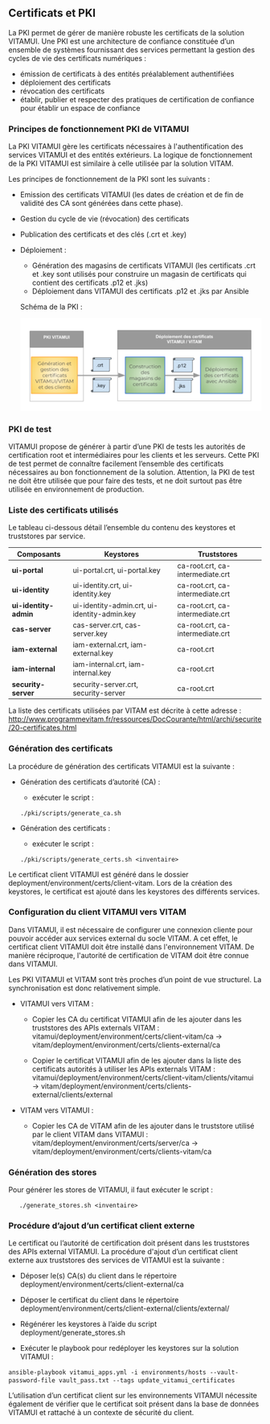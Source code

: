 
## Certificats et PKI

La PKI permet de gérer de manière robuste les certificats de la solution VITAMUI. Une PKI est une architecture de confiance constituée d’un ensemble de systèmes fournissant des services permettant la gestion des cycles de vie des certificats numériques :

* émission de certificats à des entités préalablement authentifiées
* déploiement des certificats
* révocation des certificats
* établir, publier et respecter des pratiques de certification de confiance pour établir un espace de confiance

### Principes de fonctionnement PKI de VITAMUI

La PKI VITAMUI gère les certificats nécessaires à l'authentification des services VITAMUI et des entités extérieurs. La logique de fonctionnement de la PKI VITAMUI est similaire à celle utilisée par la solution VITAM. 

Les principes de fonctionnement de la PKI sont les suivants :

* Emission des certificats VITAMUI (les dates de création et de fin de validité des CA sont générées dans cette phase).
* Gestion du cycle de vie (révocation) des certificats
* Publication des certificats et des clés (.crt et .key)
* Déploiement :
    * Génération des magasins de certificats VITAMUI (les certificats .crt et .key sont utilisés pour construire un magasin de certificats qui contient des certificats  .p12 et .jks) 
    * Déploiement dans VITAMUI des certificats .p12 et .jks par Ansible


    Schéma de la PKI :
  
  ![PKI](../images/dat_pki_1.png)  

### PKI de test

VITAMUI propose de générer à partir d’une PKI de tests les autorités de certification root et intermédiaires pour les clients et les serveurs. Cette PKI de test permet de connaître facilement l’ensemble des certificats nécessaires au bon fonctionnement de la solution. Attention, la PKI de test ne doit être utilisée que pour faire des tests, et ne doit surtout pas être utilisée en environnement de production. 

### Liste des certificats utilisés

Le tableau ci-dessous détail l’ensemble du contenu des keystores et truststores par service.

|Composants  |  Keystores  |Truststores|
|------------|-------------|-----------|
|**ui-portal**  |  ui-portal.crt, ui-portal.key  | ca-root.crt, ca-intermediate.crt |
|**ui-identity**  |  ui-identity.crt, ui-identity.key  | ca-root.crt, ca-intermediate.crt |
|**ui-identity-admin**  |  ui-identity-admin.crt, ui-identity-admin.key  | ca-root.crt, ca-intermediate.crt |
|**cas-server**  |  cas-server.crt, cas-server.key  | ca-root.crt, ca-intermediate.crt |
|**iam-external**  |  iam-external.crt, iam-external.key  | ca-root.crt |
|**iam-internal**  |  iam-internal.crt, iam-internal.key  | ca-root.crt |
|**security-server**  |  security-server.crt, security-server | ca-root.crt |

La liste des certificats utilisées par VITAM est décrite à cette adresse : http://www.programmevitam.fr/ressources/DocCourante/html/archi/securite/20-certificates.html 

### Génération des certificats 

La procédure de génération des certificats VITAMUI est la suivante : 

* Génération des certificats d’autorité (CA) : 
    * exécuter le script : 
    ```console 
    ./pki/scripts/generate_ca.sh
    ```

* Génération des certificats : 
    * exécuter le script :
    ```console 
    ./pki/scripts/generate_certs.sh <inventaire>
    ```
Le certificat client VITAMUI est généré dans le dossier deployment/environment/certs/client-vitam.  Lors de la création des keystores, le certificat est ajouté dans les keystores des différents services.

### Configuration du client VITAMUI vers VITAM

Dans VITAMUI, il est nécessaire de configurer une connexion cliente pour pouvoir accéder aux services external du socle VITAM. A cet effet, le certificat client VITAMUI doit être installé dans l'environnement VITAM. De manière réciproque, l'autorité de certification de VITAM doit être connue dans VITAMUI.

Les PKI VITAMUI et VITAM sont très proches d’un point de vue structurel. La synchronisation est donc relativement simple.

* VITAMUI vers VITAM :

    * Copier les CA du certificat VITAMUI afin de les ajouter dans les truststores des APIs externals VITAM : vitamui/deployment/environment/certs/client-vitam/ca → vitam/deployment/environment/certs/clients-external/ca 

    * Copier le certificat VITAMUI afin de les ajouter dans la liste des certificats autorités à utiliser les APIs externals VITAM : vitamui/deployment/environment/certs/client-vitam/clients/vitamui →  vitam/deployment/environment/certs/clients-external/clients/external 

* VITAM vers VITAMUI :

    * Copier les CA de VITAM afin de les ajouter dans le truststore utilisé par le client VITAM dans VITAMUI : vitam/deployment/environment/certs/server/ca → vitam/deployment/environment/certs/clients-vitam/ca

### Génération des stores

Pour générer les stores de VITAMUI, il faut exécuter le script : 

 ```console 
    ./generate_stores.sh <inventaire> 
```

### Procédure d’ajout d’un certificat client externe

Le certificat ou l’autorité de certification doit présent dans les truststores des APIs external VITAMUI. La procédure d'ajout d’un certificat client externe aux truststores des services de VITAMUI est la suivante :

* Déposer le(s) CA(s) du client dans le répertoire deployment/environment/certs/client-external/ca

* Déposer le certificat du client dans le répertoire deployment/environment/certs/client-external/clients/external/

* Régénérer les keystores à l’aide du script deployment/generate_stores.sh

* Exécuter le playbook pour redéployer les keystores sur la solution VITAMUI :  

```console 
ansible-playbook vitamui_apps.yml -i environments/hosts --vault-password-file vault_pass.txt --tags update_vitamui_certificates
```

L’utilisation d’un certificat client sur les environnements VITAMUI nécessite également de vérifier que le certificat soit présent dans la base de données VITAMUI et rattaché à un contexte de sécurité du client.